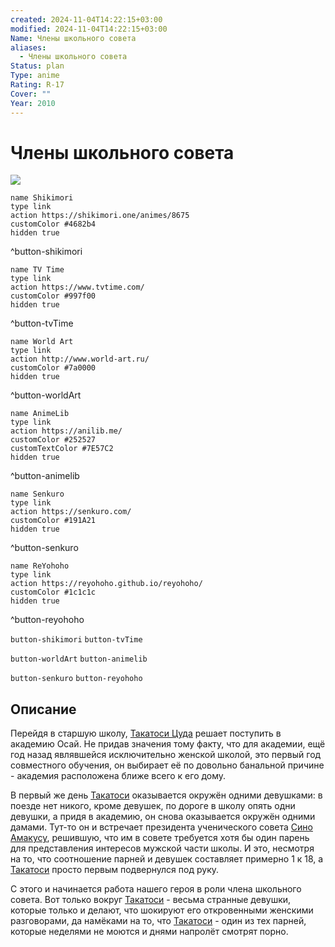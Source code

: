 ```yaml
---
created: 2024-11-04T14:22:15+03:00
modified: 2024-11-04T14:22:15+03:00
Name: Члены школьного совета
aliases:
  - Члены школьного совета
Status: plan
Type: anime
Rating: R-17
Cover: ""
Year: 2010
---
```


# Члены школьного совета

![](https://nyaa.shikimori.one/uploads/poster/animes/8675/3442601867c060f1cfd76240a13ee322.jpeg)

```button
name Shikimori
type link
action https://shikimori.one/animes/8675
customColor #4682b4
hidden true
```
^button-shikimori

```button
name TV Time
type link
action https://www.tvtime.com/
customColor #997f00
hidden true
```
^button-tvTime

```button
name World Art
type link
action http://www.world-art.ru/
customColor #7a0000
hidden true
```
^button-worldArt

```button
name AnimeLib
type link
action https://anilib.me/
customColor #252527
customTextColor #7E57C2
hidden true
```
^button-animelib

```button
name Senkuro
type link
action https://senkuro.com/
customColor #191A21
hidden true
```
^button-senkuro

```button
name ReYohoho
type link
action https://reyohoho.github.io/reyohoho/
customColor #1c1c1c
hidden true
```
^button-reyohoho

`button-shikimori` `button-tvTime`

`button-worldArt` `button-animelib`

`button-senkuro` `button-reyohoho`

## Описание

Перейдя в старшую школу, [Такатоси Цуда](https://shikimori.one/characters/32770-takatoshi-tsuda) решает поступить в академию Осай. Не придав значения тому факту, что для академии, ещё год назад являвшейся исключительно женской школой, это первый год совместного обучения, он выбирает её по довольно банальной причине - академия расположена ближе всего к его дому.

В первый же день [Такатоси](https://shikimori.one/characters/32770-takatoshi-tsuda) оказывается окружён одними девушками: в поезде нет никого, кроме девушек, по дороге в школу опять одни девушки, а придя в академию, он снова оказывается окружён одними дамами. Тут-то он и встречает президента ученического совета [Сино Амакусу](https://shikimori.one/characters/32797-shino-amakusa), решившую, что им в совете требуется хотя бы один парень для представления интересов мужской части школы. И это, несмотря на то, что соотношение парней и девушек составляет примерно 1 к 18, а [Такатоси](https://shikimori.one/characters/32770-takatoshi-tsuda) просто первым подвернулся под руку.

С этого и начинается работа нашего героя в роли члена школьного совета. Вот только вокруг [Такатоси](https://shikimori.one/characters/32770-takatoshi-tsuda) - весьма странные девушки, которые только и делают, что шокируют его откровенными женскими разговорами, да намёками на то, что [Такатоси](https://shikimori.one/characters/32770-takatoshi-tsuda) - один из тех парней, которые неделями не моются и днями напролёт смотрят порно.
